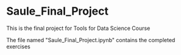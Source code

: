 # Saule_Final_Project
This is the final project for Tools for Data Science Course

The file named "Saule_Final_Project.ipynb" contains the completed exercises
